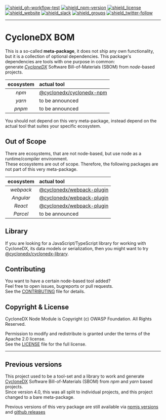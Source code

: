 [![shield_gh-workflow-test]][link_gh-workflow-test]
[![shield_npm-version]][link_npm]
[![shield_license]][license_file]  
[![shield_website]][link_website]
[![shield_slack]][link_slack]
[![shield_groups]][link_discussion]
[![shield_twitter-follow]][link_twitter]

----

# CycloneDX BOM

This is a so-called **meta-package**, it does not ship any own functionality, but it is a collection of optional dependencies.
This package's dependencies are tools with one purpose in common:  
generate _[CycloneDX][link_website]_ Software Bill-of-Materials (SBOM) from _node_-based projects.

| ecosystem | actual tool |
|:---------:|:------------|
| _npm_     | [@cyclonedx/cyclonedx-npm](https://www.npmjs.com/package/@cyclonedx/cyclonedx-npm) |
| _yarn_    | to be announced <!-- maybe https://github.com/CycloneDX/cyclonedx-node-yarn --> |
| _pnpm_    | to be announced <!-- maybe https://github.com/CycloneDX/cyclonedx-node-pnpm --> |

You should not depend on this very meta-package, instead depend on the actual tool that suites your specific ecosystem.

## Out of Scope

There are ecosystems, that are not node-based, but use node as a runtime/compiler environment.  
These ecosystems are out of scope. Therefore, the following packages are not part of this very meta-package.

| ecosystem | actual tool |
|:---------:|:------------|
| _webpack_ | [@cyclonedx/webpack-plugin](https://www.npmjs.com/package/@cyclonedx/webpack-plugin) |
| _Angular_ | [@cyclonedx/webpack-plugin](https://www.npmjs.com/package/@cyclonedx/webpack-plugin) |
| _React_   | [@cyclonedx/webpack-plugin](https://www.npmjs.com/package/@cyclonedx/webpack-plugin) |
| _Parcel_  | to be announced |

## Library

If you are looking for a JavaScript/TypeScript library for working with CycloneDX, its data models or serialization,
then you might want to try [@cyclonedx/cyclonedx-library](https://www.npmjs.com/package/@cyclonedx/cyclonedx-library).

## Contributing

You want to have a certain node-based tool added?  
Feel free to open issues, bugreports or pull requests.  
See the [CONTRIBUTING][contributing_file] file for details.

## Copyright & License

CycloneDX Node Module is Copyright (c) OWASP Foundation. All Rights Reserved.

Permission to modify and redistribute is granted under the terms of the Apache 2.0 license.  
See the [LICENSE][license_file] file for the full license.

----

## Previous versions

This project used to be a tool-set and a library to work and generate [CycloneDX][link_website] Software Bill-of-Materials (SBOM) from _npm_ and _yarn_ based projects.  
Since version 4.0, this was all split to individual projects, and this project changed to a bare meta-package.

Previous versions of this very package are still available
via [npmjs versions](https://www.npmjs.com/package/@cyclonedx/bom?activeTab=versions)
and [github releases](https://github.com/CycloneDX/cyclonedx-node-module/releases)

[license_file]: https://github.com/CycloneDX/cyclonedx-node-module/blob/master/LICENSE
[contributing_file]: https://github.com/CycloneDX/cyclonedx-node-module/blob/master/CONTRIBUTING.md

[shield_gh-workflow-test]:  https://img.shields.io/github/actions/workflow/status/CycloneDX/cyclonedx-node-module/nodejs.yml?branch=master&logo=GitHub&logoColor=white "build"
[shield_npm-version]: https://img.shields.io/npm/v/@cyclonedx/bom?logo=npm&logoColor=white "npm"
[shield_docker-version]: https://img.shields.io/docker/v/cyclonedx/cyclonedx-node?logo=docker&logoColor=white&label=docker "docker"
[shield_license]: https://img.shields.io/badge/license-Apache%202.0-brightgreen.svg?logo=open%20source%20initiative&logoColor=white "license"
[shield_website]: https://img.shields.io/badge/https://-cyclonedx.org-blue.svg "homepage"
[shield_slack]: https://img.shields.io/badge/slack-join-blue?logo=Slack&logoColor=white "slack join"
[shield_groups]: https://img.shields.io/badge/discussion-groups.io-blue.svg "groups discussion"
[shield_twitter-follow]: https://img.shields.io/badge/Twitter-follow-blue?logo=Twitter&logoColor=white "twitter follow"
[link_gh-workflow-test]: https://github.com/CycloneDX/cyclonedx-node-module/actions/workflows/nodejs.yml?query=branch%3Amaster
[link_npm]: https://www.npmjs.com/package/@cyclonedx/bom
[link_docker]: https://hub.docker.com/r/cyclonedx/cyclonedx-node
[link_website]: https://cyclonedx.org/
[link_slack]: https://cyclonedx.org/slack/invite
[link_discussion]: https://groups.io/g/CycloneDX
[link_twitter]: https://twitter.com/CycloneDX_Spec
